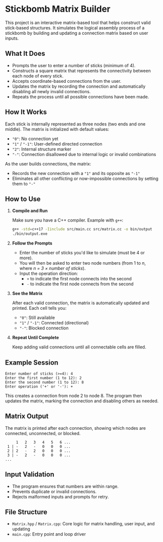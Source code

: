 # Stickbomb Matrix Builder

This project is an interactive matrix-based tool that helps construct valid stick-based structures. It simulates the logical assembly process of a stickbomb by building and updating a connection matrix based on user inputs.

## What It Does

- Prompts the user to enter a number of sticks (minimum of 4).
- Constructs a square matrix that represents the connectivity between each node of every stick.
- Accepts coordinate-based connections from the user.
- Updates the matrix by recording the connection and automatically disabling all newly invalid connections.
- Repeats the process until all possible connections have been made.

## How It Works

Each stick is internally represented as three nodes (two ends and one middle). The matrix is initialized with default values:
- `"0"`: No connection yet
- `"1"` / `"-1"`: User-defined directed connection
- `"2"`: Internal structure marker
- `"-"`: Connection disallowed due to internal logic or invalid combinations

As the user builds connections, the matrix:
- Records the new connection with a `"1"` and its opposite as `"-1"`
- Eliminates all other conflicting or now-impossible connections by setting them to `"-"`

## How to Use

1. **Compile and Run**

   Make sure you have a C++ compiler. Example with `g++`:

   ```bash
   g++ -std=c++17 -Iinclude src/main.cc src/matrix.cc -o bin/output
   ./bin/output.exe
   ```

2. **Follow the Prompts**

   - Enter the number of sticks you'd like to simulate (must be 4 or more).
   - You will then be asked to enter two node numbers (from 1 to *n*, where *n = 3 × number of sticks*).
   - Input the operation direction:
     - `+` to indicate the first node connects into the second
     - `-` to indicate the first node connects from the second

3. **See the Matrix**

   After each valid connection, the matrix is automatically updated and printed. Each cell tells you:
   - `"0"`: Still available
   - `"1"` / `"-1"`: Connected (directional)
   - `"-"`: Blocked connection

4. **Repeat Until Complete**

   Keep adding valid connections until all connectable cells are filled.

## Example Session

```
Enter number of sticks (>=4): 4
Enter the first number (1 to 12): 2
Enter the second number (1 to 12): 8
Enter operation ('+' or '-'): +
```

This creates a connection from node 2 to node 8. The program then updates the matrix, marking the connection and disabling others as needed.

## Matrix Output

The matrix is printed after each connection, showing which nodes are connected, unconnected, or blocked.

```
     1   2   3   4   5   6 ...
 1 | -   2   -   0   0   0 ...
 2 | 2   -   2   0   0   0 ...
 3 | -   2   -   0   0   0 ...
...
```

## Input Validation

- The program ensures that numbers are within range.
- Prevents duplicate or invalid connections.
- Rejects malformed inputs and prompts for retry.

## File Structure

- `Matrix.hpp` / `Matrix.cpp`: Core logic for matrix handling, user input, and updating
- `main.cpp`: Entry point and loop driver
